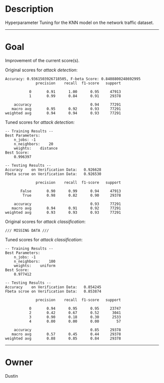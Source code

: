 # Description

Hyperparameter Tuning for the KNN model on the network
traffic dataset.

---

# Goal

Improvement of the current score(s).

Original scores for *attack detection*:
```
Accuracy: 0.9361503926718505, F-beta Score: 0.8408800248692995
              precision    recall  f1-score   support

           0       0.91      1.00      0.95     47913
           1       0.99      0.84      0.91     29378

    accuracy                           0.94     77291
   macro avg       0.95      0.92      0.93     77291
weighted avg       0.94      0.94      0.93     77291
```

Tuned scores for *attack detection:*
```
-- Training Results --
Best Parameters:
	n_jobs:	-1
	n_neighbors:	20
	weights:	distance
Best Score:
	0.996397

-- Testing Results --
Accuracy    on Verification Data:	0.926628
Fbeta scroe on Verification Data:	0.926530

              precision    recall  f1-score   support

       False       0.90      0.99      0.94     47913
        True       0.98      0.82      0.90     29378

    accuracy                           0.93     77291
   macro avg       0.94      0.91      0.92     77291
weighted avg       0.93      0.93      0.93     77291
```

Original scores for *attack classification*:
```
/// MISSING DATA ///
```

Tuned scores for *attack classification*:
```
-- Training Results --
Best Parameters:
	n_jobs:	-1
	n_neighbors:	100
	weights:	uniform
Best Score:
	0.977412

-- Testing Results --
Accuracy    on Verification Data:	0.854245
Fbeta scroe on Verification Data:	0.853874

              precision    recall  f1-score   support

           0       0.94      0.95      0.95     23747
           2       0.42      0.67      0.52      3041
           3       0.90      0.18      0.30      2533
           4       0.00      0.00      0.00        57

    accuracy                           0.85     29378
   macro avg       0.57      0.45      0.44     29378
weighted avg       0.88      0.85      0.84     29378
```

---

# Owner

Dustin
